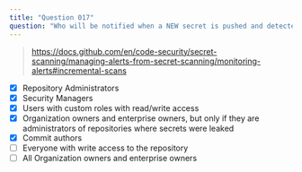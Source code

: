 ```yaml
---
title: "Question 017"
question: "Who will be notified when a NEW secret is pushed and detected in a repository? (Choose five.)"
---
```



> https://docs.github.com/en/code-security/secret-scanning/managing-alerts-from-secret-scanning/monitoring-alerts#incremental-scans
- [x] Repository Administrators
- [x] Security Managers
- [x] Users with custom roles with read/write access
- [x] Organization owners and enterprise owners, but only if they are administrators of repositories where secrets were leaked
- [x] Commit authors
- [ ] Everyone with write access to the repository
- [ ] All Organization owners and enterprise owners
